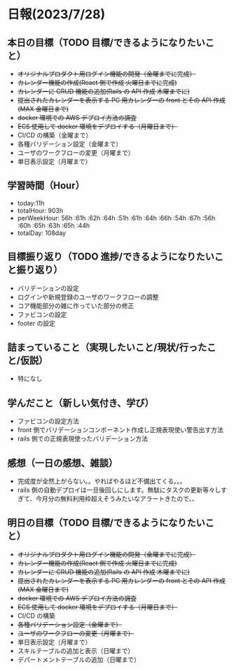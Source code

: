 # 日報(2023/7/28)

## 本日の目標（TODO 目標/できるようになりたいこと）

- ~~オリジナルプロダクト用ログイン機能の開発（金曜までに完成）~~
- ~~カレンダー機能の作成(React 側で作成 火曜日までに完成)~~
- ~~カレンダーに CRUD 機能の追加(Rails の API 作成 木曜までに)~~
- ~~提出されたカレンダーを表示する PC 用カレンダーの front とその API 作成(MAX 金曜日まで)~~
- ~~docker 環境での AWS デプロイ方法の調査~~
- ~~ECS 使用して docker 環境をデプロイする（月曜日まで）~~
- CI/CD の構築（金曜まで）
- 各種バリデーション設定（金曜まで）
- ユーザのワークフローの変更（月曜まで）
- 単日表示設定（月曜まで）

## 学習時間（Hour）

- today:11h
- totalHour: 903h
- perWeekHour: 56h :61h :62h :64h :51h :61h :64h :66h :54h :67h :56h :60h :65h :63h :65h :44h
- totalDay: 108day

## 目標振り返り（TODO 進捗/できるようになりたいこと振り返り）

- バリデーションの設定
- ログインや新規登録のユーザのワークフローの調整
- コア機能部分の雑に作っていた部分の修正
- ファビコンの設定
- footer の設定

## 詰まっていること（実現したいこと/現状/行ったこと/仮説）

- 特になし

## 学んだこと（新しい気付き、学び）

- ファビコンの設定方法
- front 側でバリデーションコンポーネント作成し正規表現使い警告出す方法
- rails 側での正規表現使ったバリデーション方法

## 感想（一日の感想、雑談）

- 完成度が全然上がらない。。やればやるほど不備出てくる。。。
- rails 側の自動デプロイは一旦後回しにします。無駄にタスクの更新等々しすぎて、今月分の無料利用枠超えそうみたいなアラートきたので、、

## 明日の目標（TODO 目標/できるようになりたいこと）

- ~~オリジナルプロダクト用ログイン機能の開発（金曜までに完成）~~
- ~~カレンダー機能の作成(React 側で作成 火曜日までに完成)~~
- ~~カレンダーに CRUD 機能の追加(Rails の API 作成 木曜までに)~~
- ~~提出されたカレンダーを表示する PC 用カレンダーの front とその API 作成(MAX 金曜日まで)~~
- ~~docker 環境での AWS デプロイ方法の調査~~
- ~~ECS 使用して docker 環境をデプロイする（月曜日まで）~~
- CI/CD の構築
- ~~各種バリデーション設定（金曜まで）~~
- ~~ユーザのワークフローの変更（月曜まで）~~
- 単日表示設定（月曜まで）
- スキルテーブルの追加と表示（日曜まで）
- デパートメントテーブルの追加（日曜まで）
